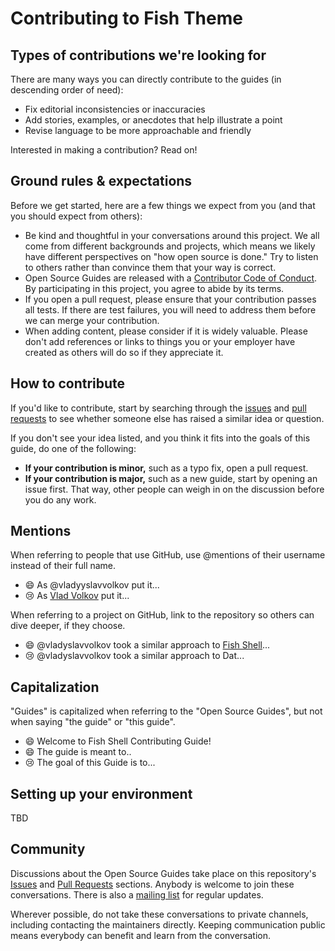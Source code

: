 # Contributing to Fish Theme

## Types of contributions we're looking for

There are many ways you can directly contribute to the guides (in descending order of need):

* Fix editorial inconsistencies or inaccuracies
* Add stories, examples, or anecdotes that help illustrate a point
* Revise language to be more approachable and friendly

Interested in making a contribution? Read on!

## Ground rules & expectations

Before we get started, here are a few things we expect from you (and that you should expect from others):

* Be kind and thoughtful in your conversations around this project. We all come from different backgrounds and projects, which means we likely have different perspectives on "how open source is done." Try to listen to others rather than convince them that your way is correct.
* Open Source Guides are released with a [Contributor Code of Conduct](CODE_OF_CONDUCT.md). By participating in this project, you agree to abide by its terms.
* If you open a pull request, please ensure that your contribution passes all tests. If there are test failures, you will need to address them before we can merge your contribution.
* When adding content, please consider if it is widely valuable. Please don't add references or links to things you or your employer have created as others will do so if they appreciate it.

## How to contribute

If you'd like to contribute, start by searching through the [issues](https://github.com/hiberbee/fish-shell/issues) and [pull requests](https://github.com/hiberbee/fish-shell/pulls) to see whether someone else has raised a similar idea or question.

If you don't see your idea listed, and you think it fits into the goals of this guide, do one of the following:
* **If your contribution is minor,** such as a typo fix, open a pull request.
* **If your contribution is major,** such as a new guide, start by opening an issue first. That way, other people can weigh in on the discussion before you do any work.

## Mentions

When referring to people that use GitHub, use @mentions of their username instead of their full name.

- :smile: As @vladyyslavvolkov put it...
- :cry: As [Vlad Volkov](https://github.com/vladyyslavvolkov) put it...

When referring to a project on GitHub, link to the repository so others can dive deeper, if they choose.

- :smile: @vladyslavvolkov took a similar approach to [Fish Shell](https://github.com/hiberbee/fish-shell)...
- :cry: @vladyslavvolkov took a similar approach to Dat...

## Capitalization

"Guides" is capitalized when referring to the "Open Source Guides", but not when saying "the guide" or "this guide".

- :smile: Welcome to Fish Shell Contributing Guide!
- :smile: The guide is meant to..
- :cry: The goal of this Guide is to...

## Setting up your environment

TBD

## Community

Discussions about the Open Source Guides take place on this repository's [Issues](https://github.com/hiberbee/fish-shell/issues) and [Pull Requests](https://github.com/github/opensource.guide/pulls) sections. Anybody is welcome to join these conversations. There is also a [mailing list](http://eepurl.com/cecpnT) for regular updates.

Wherever possible, do not take these conversations to private channels, including contacting the maintainers directly. Keeping communication public means everybody can benefit and learn from the conversation.

